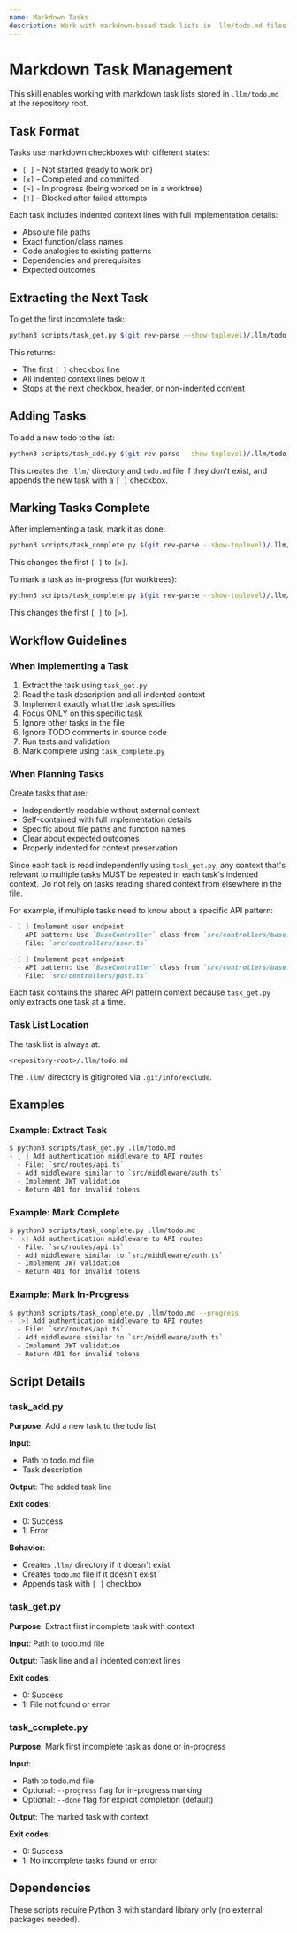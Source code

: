 ```yaml
---
name: Markdown Tasks
description: Work with markdown-based task lists in .llm/todo.md files. Use when managing tasks, working with todo lists, extracting incomplete tasks, marking tasks complete, or implementing tasks from a task list.
---
```


# Markdown Task Management

This skill enables working with markdown task lists stored in `.llm/todo.md` at the repository root.

## Task Format

Tasks use markdown checkboxes with different states:

- `[ ]` - Not started (ready to work on)
- `[x]` - Completed and committed
- `[>]` - In progress (being worked on in a worktree)
- `[!]` - Blocked after failed attempts

Each task includes indented context lines with full implementation details:
- Absolute file paths
- Exact function/class names
- Code analogies to existing patterns
- Dependencies and prerequisites
- Expected outcomes

## Extracting the Next Task

To get the first incomplete task:

```bash
python3 scripts/task_get.py $(git rev-parse --show-toplevel)/.llm/todo.md
```

This returns:
- The first `[ ]` checkbox line
- All indented context lines below it
- Stops at the next checkbox, header, or non-indented content

## Adding Tasks

To add a new todo to the list:

```bash
python3 scripts/task_add.py $(git rev-parse --show-toplevel)/.llm/todo.md "Task description"
```

This creates the `.llm/` directory and `todo.md` file if they don't exist, and appends the new task with a `[ ]` checkbox.

## Marking Tasks Complete

After implementing a task, mark it as done:

```bash
python3 scripts/task_complete.py $(git rev-parse --show-toplevel)/.llm/todo.md
```

This changes the first `[ ]` to `[x]`.

To mark a task as in-progress (for worktrees):

```bash
python3 scripts/task_complete.py $(git rev-parse --show-toplevel)/.llm/todo.md --progress
```

This changes the first `[ ]` to `[>]`.

## Workflow Guidelines

### When Implementing a Task

1. Extract the task using `task_get.py`
2. Read the task description and all indented context
3. Implement exactly what the task specifies
4. Focus ONLY on this specific task
5. Ignore other tasks in the file
6. Ignore TODO comments in source code
7. Run tests and validation
8. Mark complete using `task_complete.py`

### When Planning Tasks

Create tasks that are:
- Independently readable without external context
- Self-contained with full implementation details
- Specific about file paths and function names
- Clear about expected outcomes
- Properly indented for context preservation

Since each task is read independently using `task_get.py`, any context that's relevant to multiple tasks MUST be repeated in each task's indented context. Do not rely on tasks reading shared context from elsewhere in the file.

For example, if multiple tasks need to know about a specific API pattern:

```markdown
- [ ] Implement user endpoint
  - API pattern: Use `BaseController` class from `src/controllers/base.ts`
  - File: `src/controllers/user.ts`

- [ ] Implement post endpoint
  - API pattern: Use `BaseController` class from `src/controllers/base.ts`
  - File: `src/controllers/post.ts`
```

Each task contains the shared API pattern context because `task_get.py` only extracts one task at a time.

### Task List Location

The task list is always at:
```
<repository-root>/.llm/todo.md
```

The `.llm/` directory is gitignored via `.git/info/exclude`.

## Examples

### Example: Extract Task

```bash
$ python3 scripts/task_get.py .llm/todo.md
- [ ] Add authentication middleware to API routes
  - File: `src/routes/api.ts`
  - Add middleware similar to `src/middleware/auth.ts`
  - Implement JWT validation
  - Return 401 for invalid tokens
```

### Example: Mark Complete

```bash
$ python3 scripts/task_complete.py .llm/todo.md
- [x] Add authentication middleware to API routes
  - File: `src/routes/api.ts`
  - Add middleware similar to `src/middleware/auth.ts`
  - Implement JWT validation
  - Return 401 for invalid tokens
```

### Example: Mark In-Progress

```bash
$ python3 scripts/task_complete.py .llm/todo.md --progress
- [>] Add authentication middleware to API routes
  - File: `src/routes/api.ts`
  - Add middleware similar to `src/middleware/auth.ts`
  - Implement JWT validation
  - Return 401 for invalid tokens
```

## Script Details

### task_add.py

**Purpose**: Add a new task to the todo list

**Input**:
- Path to todo.md file
- Task description

**Output**: The added task line

**Exit codes**:
- 0: Success
- 1: Error

**Behavior**:
- Creates `.llm/` directory if it doesn't exist
- Creates `todo.md` file if it doesn't exist
- Appends task with `[ ]` checkbox

### task_get.py

**Purpose**: Extract first incomplete task with context

**Input**: Path to todo.md file

**Output**: Task line and all indented context lines

**Exit codes**:
- 0: Success
- 1: File not found or error

### task_complete.py

**Purpose**: Mark first incomplete task as done or in-progress

**Input**:
- Path to todo.md file
- Optional: `--progress` flag for in-progress marking
- Optional: `--done` flag for explicit completion (default)

**Output**: The marked task with context

**Exit codes**:
- 0: Success
- 1: No incomplete tasks found or error

## Dependencies

These scripts require Python 3 with standard library only (no external packages needed).
